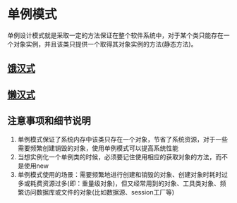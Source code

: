 # 单例模式

单例设计模式就是采取一定的方法保证在整个软件系统中，对于某个类只能存在一个对象实例，并且该类只提供一个取得其对象实例的方法(静态方法)。

## [饿汉式](饿汉式/饿汉式.md)

## [懒汉式](懒汉式/懒汉式.md)

## 注意事项和细节说明

1) 单例模式保证了系统内存中该类只存在一个对象，节省了系统资源，对于一些需要频繁创建销毁的对象，使用单例模式可以提高系统性能
2) 当想实例化一个单例类的时候，必须要记住使用相应的获取对象的方法，而不是使用new
3) 单例模式使用的场景：需要频繁地进行创建和销毁的对象、创建对象时耗时过多或耗费资源过多(即：重量级对象)，但又经常用到的对象、工具类对象、频繁访问数据库或文件的对象(比如数据源、session工厂等)